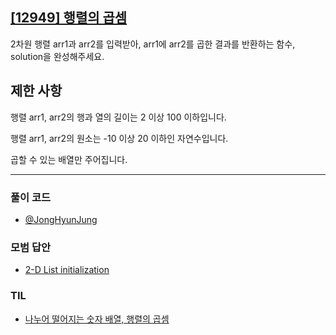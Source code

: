 ## [[12949] 행렬의 곱셈](https://school.programmers.co.kr/learn/courses/30/lessons/12949)
2차원 행렬 arr1과 arr2를 입력받아, arr1에 arr2를 곱한 결과를 반환하는 함수, solution을 완성해주세요.

## 제한 사항
행렬 arr1, arr2의 행과 열의 길이는 2 이상 100 이하입니다.

행렬 arr1, arr2의 원소는 -10 이상 20 이하인 자연수입니다.

곱할 수 있는 배열만 주어집니다.

***

### 풀이 코드

- [@JongHyunJung](https://github.com/viaunixue/algorithm-study/blob/main/Programmers/12949/jjh.py)

### 모범 답안

- [2-D List initialization](https://github.com/viaunixue/algorithm-study/blob/main/Programmers/12949/solution_1.py)

### TIL

* [나누어 떨어지는 숫자 배열, 행렬의 곱셈](https://almond0115.tistory.com/entry/programmers-나누어-떨어지는-숫자-배열-행렬의-곱셈)